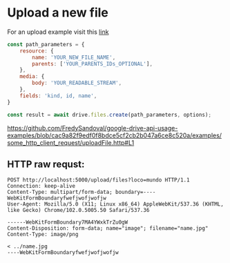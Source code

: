 # Upload a new file
For an upload example visit this [link](https://github.com/FredySandoval/google-drive-api-usage-examples/blob/main/examples/express_example.js)
```js
const path_parameters = {
    resource: {
        name: 'YOUR_NEW_FILE_NAME',
        parents: ['YOUR_PARENTS_IDs_OPTIONAL'],
    },
    media: {
        body: 'YOUR_READABLE_STREAM',
    },
    fields: 'kind, id, name',
}

const result = await drive.files.create(path_parameters, options);
```
https://github.com/FredySandoval/google-drive-api-usage-examples/blob/cac9a82f9edf0f8bdce5cf2cb2b047a6ce8c520a/examples/some_http_client_request/uploadFile.http#L1


## HTTP raw requst:

```text
POST http://localhost:5000/upload/files?loco=mundo HTTP/1.1
Connection: keep-alive
Content-Type: multipart/form-data; boundary=----WebKitFormBoundaryfwefjwofjwofjw
User-Agent: Mozilla/5.0 (X11; Linux x86_64) AppleWebKit/537.36 (KHTML, like Gecko) Chrome/102.0.5005.50 Safari/537.36

------WebKitFormBoundary7MA4YWxkTrZu0gW
Content-Disposition: form-data; name="image"; filename="name.jpg"
Content-Type: image/png

< ../name.jpg
----WebKitFormBoundaryfwefjwofjwofjw
```